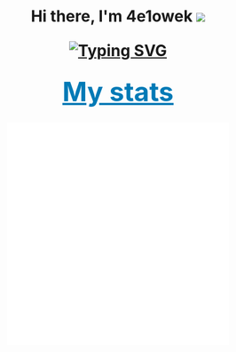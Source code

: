 <h1 align="center">Hi there, I'm 4e1owek
<img src="https://github.com/blackcater/blackcater/raw/main/images/Hi.gif" height="32"/>
  <br>
  
  [![Typing SVG](https://readme-typing-svg.herokuapp.com?color=%2336BCF7&lines=Just+a+man+from+Russia)](https://git.io/typing-svg)
  
  <a style="color: #007ab6; font-size: 1.7em" href="">My stats</a>
</h1>
<div align="center">
<img src="example.svg" width="400" height="400" alt="css-in-readme">
</div>
